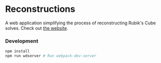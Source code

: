 # Reconstructions
A web application simplifying the process of reconstructing Rubik's Cube solves.
Check out [the website](https://jonatanklosko.github.io/reconstructions).

### Development
```bash
npm install
npm run wdserver # Run webpack-dev-server
```

